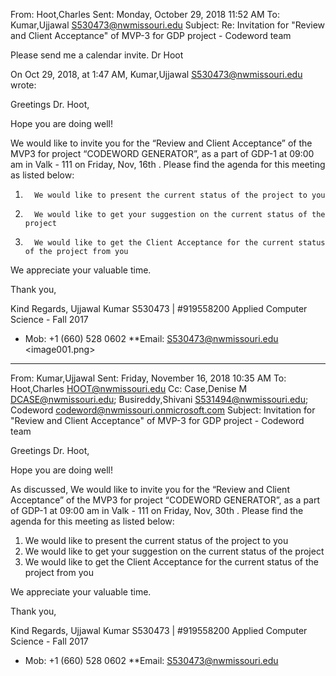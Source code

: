 

From: Hoot,Charles 
Sent: Monday, October 29, 2018 11:52 AM
To: Kumar,Ujjawal <S530473@nwmissouri.edu>
Subject: Re: Invitation for "Review and Client Acceptance" of MVP-3 for GDP project - Codeword team

Please send me a calendar invite.
Dr Hoot


On Oct 29, 2018, at 1:47 AM, Kumar,Ujjawal <S530473@nwmissouri.edu> wrote:

Greetings Dr. Hoot,
 
Hope you are doing well! 
 
We would like to invite you for the “Review and Client Acceptance” of the MVP3 for project “CODEWORD GENERATOR”, as a part of GDP-1 at 09:00 am in Valk - 111 on Friday, Nov, 16th . Please find the agenda for this meeting as listed below:
1.       We would like to present the current status of the project to you
2.       We would like to get your suggestion on the current status of the project
3.       We would like to get the Client Acceptance for the current status of the project from you
 
We appreciate your valuable time. 
 
Thank you,
 
 
Kind Regards,
Ujjawal Kumar
S530473 | #919558200
Applied Computer Science - Fall 2017
*  Mob: +1 (660) 528 0602 
**Email: S530473@nwmissouri.edu
<image001.png>

********************************************************************************



From: Kumar,Ujjawal 
Sent: Friday, November 16, 2018 10:35 AM
To: Hoot,Charles <HOOT@nwmissouri.edu>
Cc: Case,Denise M <DCASE@nwmissouri.edu>; Busireddy,Shivani <S531494@nwmissouri.edu>; Codeword <codeword@nwmissouri.onmicrosoft.com>
Subject: Invitation for "Review and Client Acceptance" of MVP-3 for GDP project - Codeword team

Greetings Dr. Hoot,
 
Hope you are doing well! 

As discussed, We would like to invite you for the “Review and Client Acceptance” of the MVP3 for project “CODEWORD GENERATOR”, as a part of GDP-1 at 09:00 am in Valk - 111 on Friday, Nov, 30th . Please find the agenda for this meeting as listed below:
1.	We would like to present the current status of the project to you
2.	We would like to get your suggestion on the current status of the project
3.	We would like to get the Client Acceptance for the current status of the project from you
 
We appreciate your valuable time. 
 
Thank you,


Kind Regards,
Ujjawal Kumar
S530473 | #919558200 
Applied Computer Science - Fall 2017
*  Mob: +1 (660) 528 0602 
**Email: S530473@nwmissouri.edu
 



